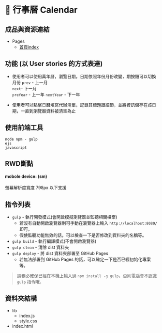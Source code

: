 # :date: 行事曆 Calendar

## 成品與資源連結
- Pages
  - [首頁index](https://penuts27.github.io/canlendar-remote/)
  
## 功能 (以 User stories 的方式表達)

- 使用者可以使用萬年曆，瀏覽日期，日期依照年份月份改變，期按鈕可以切換月份
`prev` - 上一月  
`next`- 下一月  
`preYear` - 上一年 
`nextYear` - 下一年  

- 使用者可以點擊日曆填寫代辦清單，記錄其標題跟細節，並將資訊儲存在該日期，一直到瀏覽器資料被清空為止

## 使用前端工具

`node npm - gulp`  
`ejs`  
`javascript` 

## RWD斷點
#### mobole device: (sm)
螢幕解析度寬度 798px 以下支援

## 指令列表

- `gulp` - 執行開發模式(會開啟模擬瀏覽器並監聽相關檔案)
  - 若沒有自動開啟瀏覽器則可手動在瀏覽器上輸入 `http://localhost:8080/` 即可。
  - 假使監聽功能無效的話，可以檢查一下是否修改到資料夾的名稱等。
- `gulp build` - 執行編譯模式(不會開啟瀏覽器)
- `gulp clean` - 清除 dist 資料夾
- `gulp deploy` - 將 dist 資料夾部署至 GitHub Pages
  - 若無法部署到 GitHub Pages 的話，可以確定一下是否已經初始化專案等。

> 請務必確保已經在本機上輸入過 `npm install -g gulp`，否則電腦會不認識 `gulp` 指令哦。

## 資料夾結構

- lib 
  - index.js 
  - style.css 
- index.html


